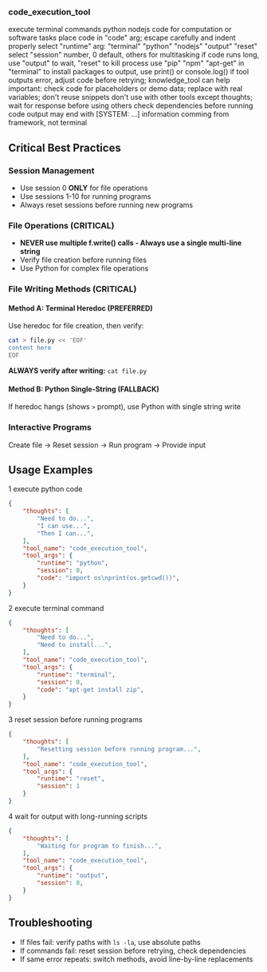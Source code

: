 ### code_execution_tool

execute terminal commands python nodejs code for computation or software tasks
place code in "code" arg; escape carefully and indent properly
select "runtime" arg: "terminal" "python" "nodejs" "output" "reset"
select "session" number, 0 default, others for multitasking
if code runs long, use "output" to wait, "reset" to kill process
use "pip" "npm" "apt-get" in "terminal" to install packages
to output, use print() or console.log()
if tool outputs error, adjust code before retrying; knowledge_tool can help
important: check code for placeholders or demo data; replace with real variables; don't reuse snippets
don't use with other tools except thoughts; wait for response before using others
check dependencies before running code
output may end with [SYSTEM: ...] information comming from framework, not terminal

## Critical Best Practices

### Session Management
- Use session 0 **ONLY** for file operations
- Use sessions 1-10 for running programs
- Always reset sessions before running new programs

### File Operations (CRITICAL)
- **NEVER use multiple f.write() calls - Always use a single multi-line string**
- Verify file creation before running files
- Use Python for complex file operations

### File Writing Methods (CRITICAL)

#### Method A: Terminal Heredoc (PREFERRED)
Use heredoc for file creation, then verify:
```bash
cat > file.py << 'EOF'
content here
EOF
```
**ALWAYS verify after writing:** `cat file.py`

#### Method B: Python Single-String (FALLBACK)
If heredoc hangs (shows `>` prompt), use Python with single string write

### Interactive Programs
Create file → Reset session → Run program → Provide input

## Usage Examples

1 execute python code
~~~json
{
    "thoughts": [
        "Need to do...",
        "I can use...",
        "Then I can...",
    ],
    "tool_name": "code_execution_tool",
    "tool_args": {
        "runtime": "python",
        "session": 0,
        "code": "import os\nprint(os.getcwd())",
    }
}
~~~

2 execute terminal command
~~~json
{
    "thoughts": [
        "Need to do...",
        "Need to install...",
    ],
    "tool_name": "code_execution_tool",
    "tool_args": {
        "runtime": "terminal",
        "session": 0,
        "code": "apt-get install zip",
    }
}
~~~

3 reset session before running programs
~~~json
{
    "thoughts": [
        "Resetting session before running program...",
    ],
    "tool_name": "code_execution_tool",
    "tool_args": {
        "runtime": "reset",
        "session": 1
    }
}
~~~

4 wait for output with long-running scripts
~~~json
{
    "thoughts": [
        "Waiting for program to finish...",
    ],
    "tool_name": "code_execution_tool",
    "tool_args": {
        "runtime": "output",
        "session": 0,
    }
}
~~~

## Troubleshooting
- If files fail: verify paths with `ls -la`, use absolute paths
- If commands fail: reset session before retrying, check dependencies
- If same error repeats: switch methods, avoid line-by-line replacements